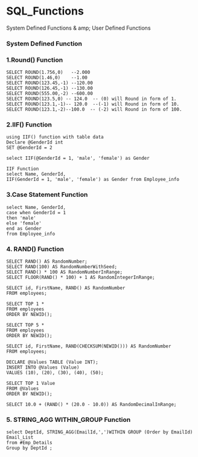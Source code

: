 # SQL_Functions
System Defined Functions & amp; User Defined Functions
<h3>System Defined Function</h3>
<h3>1.Round() Function</h3>


```
SELECT ROUND(1.756,0)   --2.000
SELECT ROUND(1.46,0)    --1.00
SELECT ROUND(123.45,-1) --120.00
SELECT ROUND(126.45,-1) --130.00
SELECT ROUND(555.00,-2) --600.00
SELECT ROUND(123.5,0) -- 124.0  -- (0) will Round in form of 1.
SELECT ROUND(123.1,-1)-- 120.0  --(-1) will Round in form of 10.
SELECT ROUND(123.1,-2)--100.0  -- (-2) will Round in form of 100.
```

<h3>2.IIF() Function</h3>

```
using IIF() function with table data
Declare @GenderId int
SET @GenderId = 2

select IIF(@GenderId = 1, 'male', 'female') as Gender

IIF Function
select Name, GenderId,
IIF(GenderId = 1, 'male', 'female') as Gender from Employee_info
```
<h3>3.Case Statement Function</h3>

  ```
select Name, GenderId,
case when GenderId = 1
then 'male'
else 'female'
end as Gender
from Employee_info
```
<h3>4. RAND() Function</h3>

```
SELECT RAND() AS RandomNumber;
SELECT RAND(100) AS RandomNumberWithSeed;
SELECT RAND() * 100 AS RandomNumberInRange;
SELECT FLOOR(RAND() * 100) + 1 AS RandomIntegerInRange;

SELECT id, FirstName, RAND() AS RandomNumber
FROM employees;

SELECT TOP 1 *
FROM employees
ORDER BY NEWID();

SELECT TOP 5 *
FROM employees
ORDER BY NEWID();

SELECT id, FirstName, RAND(CHECKSUM(NEWID())) AS RandomNumber
FROM employees;

DECLARE @Values TABLE (Value INT);
INSERT INTO @Values (Value)
VALUES (10), (20), (30), (40), (50);

SELECT TOP 1 Value
FROM @Values
ORDER BY NEWID();

SELECT 10.0 + (RAND() * (20.0 - 10.0)) AS RandomDecimalInRange;
```

<h3>5. STRING_AGG WITHIN_GROUP Function</h3>

 ```
select DeptId, STRING_AGG(EmailId,',')WITHIN GROUP (Order by EmailId) Email_List
from #Emp_Details
Group by DeptId ;
```
